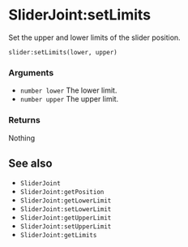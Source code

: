 <!--
category: reference
-->

SliderJoint:setLimits
===

Set the upper and lower limits of the slider position.

    slider:setLimits(lower, upper)

### Arguments

- `number lower` The lower limit.
- `number upper` The upper limit.

### Returns

Nothing

See also
---

- `SliderJoint`
- `SliderJoint:getPosition`
- `SliderJoint:getLowerLimit`
- `SliderJoint:setLowerLimit`
- `SliderJoint:getUpperLimit`
- `SliderJoint:setUpperLimit`
- `SliderJoint:getLimits`
